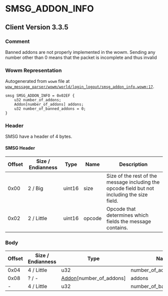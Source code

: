# SMSG_ADDON_INFO

## Client Version 3.3.5

### Comment

Banned addons are not properly implemented in the wowm. Sending any number other than 0 means that the packet is incomplete and thus invalid

### Wowm Representation

Autogenerated from `wowm` file at [`wow_message_parser/wowm/world/login_logout/smsg_addon_info.wowm:17`](https://github.com/gtker/wow_messages/tree/main/wow_message_parser/wowm/world/login_logout/smsg_addon_info.wowm#L17).
```rust,ignore
smsg SMSG_ADDON_INFO = 0x02EF {
    u32 number_of_addons;
    Addon[number_of_addons] addons;
    u32 number_of_banned_addons = 0;
}
```
### Header

SMSG have a header of 4 bytes.

#### SMSG Header

| Offset | Size / Endianness | Type   | Name   | Description |
| ------ | ----------------- | ------ | ------ | ----------- |
| 0x00   | 2 / Big           | uint16 | size   | Size of the rest of the message including the opcode field but not including the size field.|
| 0x02   | 2 / Little        | uint16 | opcode | Opcode that determines which fields the message contains.|

### Body

| Offset | Size / Endianness | Type | Name | Description | Comment |
| ------ | ----------------- | ---- | ---- | ----------- | ------- |
| 0x04 | 4 / Little | u32 | number_of_addons |  |  |
| 0x08 | ? / - | [Addon](addon.md)[number_of_addons] | addons |  |  |
| - | 4 / Little | u32 | number_of_banned_addons |  |  |

